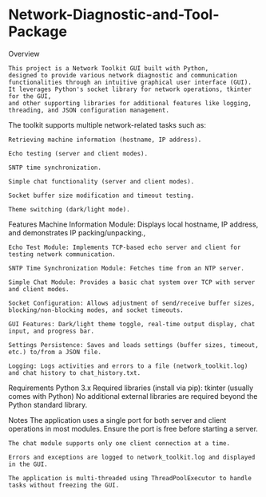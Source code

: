 # Network-Diagnostic-and-Tool-Package
Overview

	This project is a Network Toolkit GUI built with Python, 
	designed to provide various network diagnostic and communication functionalities through an intuitive graphical user interface (GUI). 
	It leverages Python's socket library for network operations, tkinter for the GUI, 
	and other supporting libraries for additional features like logging, threading, and JSON configuration management.

The toolkit supports multiple network-related tasks such as:

	Retrieving machine information (hostname, IP address).

	Echo testing (server and client modes).

	SNTP time synchronization.

	Simple chat functionality (server and client modes).

	Socket buffer size modification and timeout testing.

	Theme switching (dark/light mode).
	
Features
	Machine Information Module: Displays local hostname, IP address, and demonstrates IP packing/unpacking.,
	
	Echo Test Module: Implements TCP-based echo server and client for testing network communication.
	
	SNTP Time Synchronization Module: Fetches time from an NTP server.
	
	Simple Chat Module: Provides a basic chat system over TCP with server and client modes.
	
	Socket Configuration: Allows adjustment of send/receive buffer sizes, blocking/non-blocking modes, and socket timeouts.
	
	GUI Features: Dark/light theme toggle, real-time output display, chat input, and progress bar.
	
	Settings Persistence: Saves and loads settings (buffer sizes, timeout, etc.) to/from a JSON file.
	
	Logging: Logs activities and errors to a file (network_toolkit.log) and chat history to chat_history.txt.	

Requirements
	Python 3.x
	Required libraries (install via pip):
	tkinter (usually comes with Python)
	No additional external libraries are required beyond the Python standard library.
	
Notes
	The application uses a single port for both server and client operations in most modules. 
	Ensure the port is free before starting a server.
	
	The chat module supports only one client connection at a time.
	
	Errors and exceptions are logged to network_toolkit.log and displayed in the GUI.
	
	The application is multi-threaded using ThreadPoolExecutor to handle tasks without freezing the GUI.	
